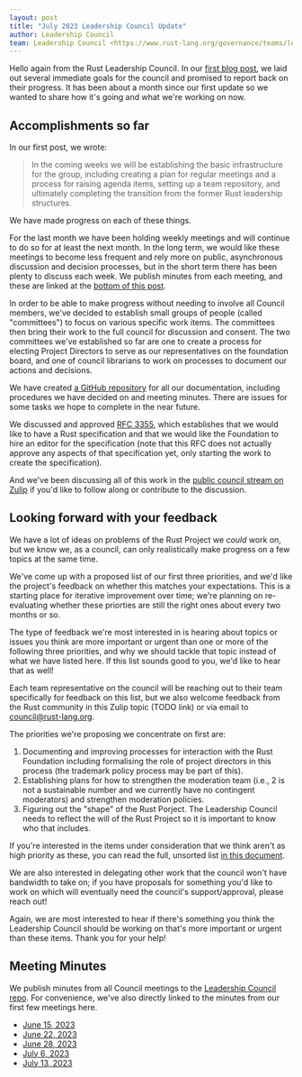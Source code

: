 ```yaml
---
layout: post
title: "July 2023 Leadership Council Update"
author: Leadership Council
team: Leadership Council <https://www.rust-lang.org/governance/teams/leadership-council>
---
```


Hello again from the Rust Leadership Council. In our [first blog post][first post], we laid out several immediate goals for the council and promised to report back on their progress. It has been about a month since our first update so we wanted to share how it's going and what we're working on now.

[first post]: https://blog.rust-lang.org/2023/06/20/introducing-leadership-council.html

## Accomplishments so far

In our first post, we wrote:

> In the coming weeks we will be establishing the basic infrastructure for the group, including creating a plan for regular meetings and a process for raising agenda items, setting up a team repository, and ultimately completing the transition from the former Rust leadership structures.

We have made progress on each of these things.

For the last month we have been holding weekly meetings and will continue to do so for at least the next month. In the long term, we would like these meetings to become less frequent and rely more on public, asynchronous discussion and decision processes, but in the short term there has been plenty to discuss each week. We publish minutes from each meeting, and these are linked at the [bottom of this post](#meeting-minutes).

In order to be able to make progress without needing to involve all Council members, we've decided to establish small groups of people (called "committees") to focus on various specific work items. The committees then bring their work to the full council for discussion and consent. The two committees we've established so far are one to create a process for electing Project Directors to serve as our representatives on the foundation board, and one of council librarians to work on processes to document our actions and decisions.

We have created [a GitHub repository](https://github.com/rust-lang/leadership-council) for all our documentation, including procedures we have decided on and meeting minutes. There are issues for some tasks we hope to complete in the near future.

We discussed and approved [RFC 3355](https://rust-lang.github.io/rfcs/3355-rust-spec.html), which establishes that we would like to have a Rust specification and that we would like the Foundation to hire an editor for the specification (note that this RFC does not actually approve any aspects of that specification yet, only starting the work to create the specification).

And we've been discussing all of this work in the [public council stream on Zulip](https://rust-lang.zulipchat.com/#narrow/stream/392734-council) if you'd like to follow along or contribute to the discussion.

## Looking forward with your feedback

We have a lot of ideas on problems of the Rust Project we _could_ work on, but we know we, as a council, can only realistically make progress on a few topics at the same time.

We've come up with a proposed list of our first three priorities, and we'd like the project's feedback on whether this matches your expectations. This is a starting place for iterative improvement over time; we're planning on re-evaluating whether these priorties are still the right ones about every two months or so.

The type of feedback we're most interested in is hearing about topics or issues you think are more important or urgent than one or more of the following three priorities, and why we should tackle that topic instead of what we have listed here. If this list sounds good to you, we'd like to hear that as well!

Each team representative on the council will be reaching out to their team specifically for feedback on this list, but we also welcome feedback from the Rust community in this Zulip topic (TODO link) or via email to <council@rust-lang.org>.

The priorities we're proposing we concentrate on first are:

1. Documenting and improving processes for interaction with the Rust Foundation including formalising the role of project directors in this process (the trademark policy process may be part of this).
2. Establishing plans for how to strengthen the moderation team (i.e., 2 is not a sustainable number and we currently have no contingent moderators) and strengthen moderation policies.
3. Figuring out the "shape" of the Rust Porject. The Leadership Council needs to reflect the will of the Rust Project so it is important to know who that includes.

If you're interested in the items under consideration that we think aren't as high priority as these, you can read the full, unsorted list [in this document](https://hackmd.io/@rust-leadership-council/Skdo7VKK3).

We are also interested in delegating other work that the council won't have bandwidth to take on; if you have proposals for something you'd like to work on which will eventually need the council's support/approval, please reach out!

Again, we are most interested to hear if there's something you think the Leadership Council should be working on that's more important or urgent than these items. Thank you for your help!

## Meeting Minutes

We publish minutes from all Council meetings to the [Leadership Council repo][council-repo]. For convenience, we've also directly linked to the minutes from our first few meetings here.

* [June 15, 2023](https://github.com/rust-lang/leadership-council/blob/main/minutes/sync-meeting/2023-06-15.md)
* [June 22, 2023](https://github.com/rust-lang/leadership-council/blob/main/minutes/sync-meeting/2023-06-22.md)
* [June 28, 2023](https://github.com/rust-lang/leadership-council/blob/main/minutes/sync-meeting/2023-06-28.md)
* [July 6, 2023](https://github.com/rust-lang/leadership-council/blob/main/minutes/sync-meeting/2023-07-06.md)
* [July 13, 2023](https://github.com/rust-lang/leadership-council/blob/main/minutes/sync-meeting/2023-07-13.md)

[council-repo]: https://github.com/rust-lang/leadership-council
